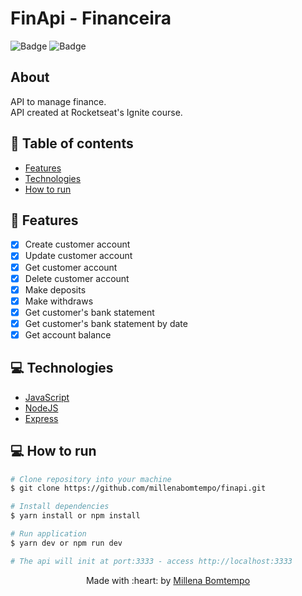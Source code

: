 # FinApi - Financeira

![Badge](https://img.shields.io/badge/since-2022-blue?style=flat-square)
![Badge](https://img.shields.io/badge/status-finalizado-green?style=flat-square)

## About
API to manage finance.  
API created at Rocketseat's Ignite course.
## :pushpin: Table of contents
- [Features](#memo-features)
- [Technologies](#computer-technologies)
- [How to run](#construction_worker-how-to-run)

## :memo: Features

- [x] Create customer account
- [x] Update customer account
- [x] Get customer account
- [x] Delete customer account
- [x] Make deposits
- [x] Make withdraws
- [x] Get customer's bank statement
- [x] Get customer's bank statement by date
- [x] Get account balance

## :computer: Technologies

- [JavaScript](https://developer.mozilla.org/pt-BR/docs/Web/JavaScript)
- [NodeJS](https://nodejs.org/en/)
- [Express](https://expressjs.com/pt-br/)

## :computer: How to run

```bash
# Clone repository into your machine
$ git clone https://github.com/millenabomtempo/finapi.git

# Install dependencies
$ yarn install or npm install

# Run application
$ yarn dev or npm run dev

# The api will init at port:3333 - access http://localhost:3333

```

<p align="center"> Made with :heart: by <a href="https://github.com/millenabomtempo">Millena Bomtempo</a></p>

